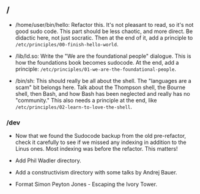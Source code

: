 
## /

- /home/user/bin/hello: Refactor this. It's not pleasant to read, so it's not good sudo code. This part should be less chaotic, and more direct. Be didactic here, not just socratic. Then at the end of it, add a principle to `/etc/principles/00-finish-hello-world`.

- /lib/ld.so: Write the "We are the foundational people" dialogue. This is how the foundations book becomes sudocode. At the end, add a principle: `/etc/principles/01-we-are-the-foundational-people`.

- /bin/sh:  This should really be all about the shell. The "languages are a scam" bit belongs here. Talk about the Thompson shell, the Bourne shell, then Bash, and how Bash has been neglected and really has no "community." This also needs a principle at the end, like `/etc/principles/02-learn-to-love-the-shell`.

### /dev

- Now that we found the Sudocode backup from the old pre-refactor, check it carefully to see if we missed any indexing in addition to the Linus ones. Most indexing was before the refactor. This matters!

- Add Phil Wadler directory.

- Add a constructivism directory with some talks by Andrej Bauer.

- Format Simon Peyton Jones - Escaping the Ivory Tower.
